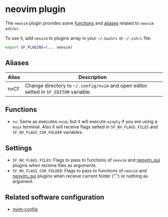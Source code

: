 # neovim plugin

The `neovim` plugin provides some [functions](#functions) and [aliases](#aliases) related to `neovim editor`.

To use it, add `neovim` to plugins array in your `~/.bashrc` or `~/.zshrc` file:

```sh
export SF_PLUGINS=(... neovim)
```

## Aliases

| Alias | Description                                                                          |
| ----- | ------------------------------------------------------------------------------------ |
| nvCf  | Change directory to `~/.config/nvim` and open editor setted in `SF_EDITOR` variable. |

## Functions

- `nv`: Same as executes `nvim`, but it will execute `winpty` if you are using a `msys` terminal. Also it will receive flags setted in `SF_NV_FLAGS_FILES` and `SF_NV_FLAGS_CUR_FOLDER` variables.

## Settings

- `SF_NV_FLAGS_FILES`: Flags to pass to functions of `neovim` and [neovim_gui](/plugins/neovim_gui/) plugins when receive files as arguments.
- `SF_NV_FLAGS_CUR_FOLDER`: Flags to pass to functions of `neovim` and [neovim_gui](/plugins/neovim_gui/) plugins when receive current folder (".") or nothing as argument.

## Related software configuration

- [nvim-config](https://github.com/Hdoc1509/nvim-config)
